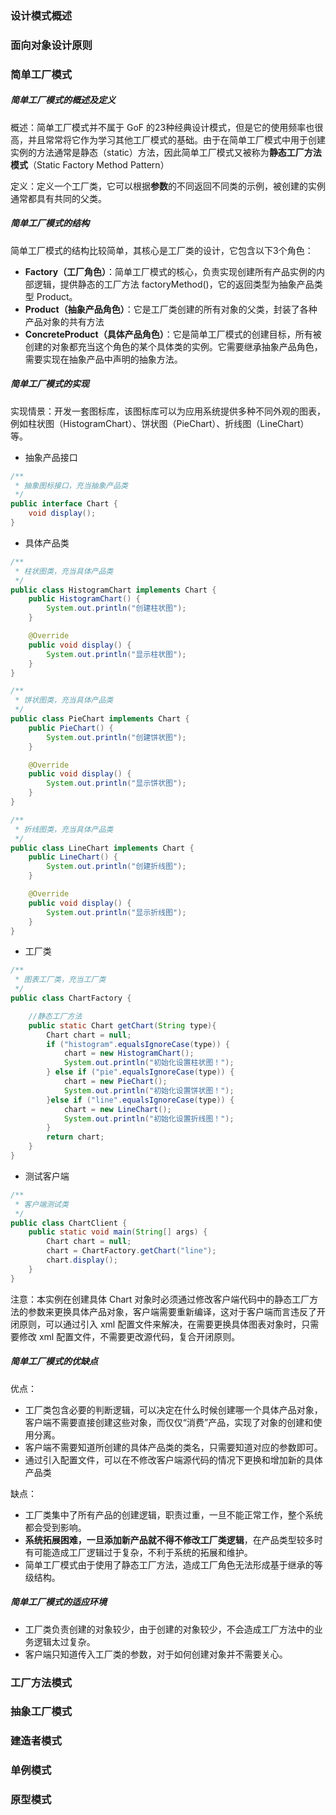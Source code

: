 ### 设计模式概述



### 面向对象设计原则



### 简单工厂模式

##### 简单工厂模式的概述及定义

概述：简单工厂模式并不属于 GoF 的23种经典设计模式，但是它的使用频率也很高，并且常常将它作为学习其他工厂模式的基础。由于在简单工厂模式中用于创建实例的方法通常是静态（static）方法，因此简单工厂模式又被称为**静态工厂方法模式**（Static Factory Method Pattern）

定义：定义一个工厂类，它可以根据**参数**的不同返回不同类的示例，被创建的实例通常都具有共同的父类。

##### 简单工厂模式的结构

简单工厂模式的结构比较简单，其核心是工厂类的设计，它包含以下3个角色：

- **Factory（工厂角色）**：简单工厂模式的核心，负责实现创建所有产品实例的内部逻辑，提供静态的工厂方法 factoryMethod()，它的返回类型为抽象产品类型 Product。
- **Product（抽象产品角色）**：它是工厂类创建的所有对象的父类，封装了各种产品对象的共有方法
- **ConcreteProduct（具体产品角色）**：它是简单工厂模式的创建目标，所有被创建的对象都充当这个角色的某个具体类的实例。它需要继承抽象产品角色，需要实现在抽象产品中声明的抽象方法。

##### 简单工厂模式的实现

实现情景：开发一套图标库，该图标库可以为应用系统提供多种不同外观的图表，例如柱状图（HistogramChart）、饼状图（PieChart）、折线图（LineChart）等。

- 抽象产品接口

```java
/**
 * 抽象图标接口，充当抽象产品类
 */
public interface Chart {
    void display();
}
```

- 具体产品类

```java
/**
 * 柱状图类，充当具体产品类
 */
public class HistogramChart implements Chart {
    public HistogramChart() {
        System.out.println("创建柱状图");
    }

    @Override
    public void display() {
        System.out.println("显示柱状图");
    }
}

/**
 * 饼状图类，充当具体产品类
 */
public class PieChart implements Chart {
    public PieChart() {
        System.out.println("创建饼状图");
    }

    @Override
    public void display() {
        System.out.println("显示饼状图");
    }
}

/**
 * 折线图类，充当具体产品类
 */
public class LineChart implements Chart {
    public LineChart() {
        System.out.println("创建折线图");
    }

    @Override
    public void display() {
        System.out.println("显示折线图");
    }
}
```

- 工厂类

```java
/**
 * 图表工厂类，充当工厂类
 */
public class ChartFactory {

    //静态工厂方法
    public static Chart getChart(String type){
        Chart chart = null;
        if ("histogram".equalsIgnoreCase(type)) {
            chart = new HistogramChart();
            System.out.println("初始化设置柱状图！");
        } else if ("pie".equalsIgnoreCase(type)) {
            chart = new PieChart();
            System.out.println("初始化设置饼状图！");
        }else if ("line".equalsIgnoreCase(type)) {
            chart = new LineChart();
            System.out.println("初始化设置折线图！");
        }
        return chart;
    }
}
```

- 测试客户端

```java
/**
 * 客户端测试类
 */
public class ChartClient {
    public static void main(String[] args) {
        Chart chart = null;
        chart = ChartFactory.getChart("line");
        chart.display();
    }
}
```

注意：本实例在创建具体 Chart 对象时必须通过修改客户端代码中的静态工厂方法的参数来更换具体产品对象，客户端需要重新编译，这对于客户端而言违反了开闭原则，可以通过引入 xml 配置文件来解决，在需要更换具体图表对象时，只需要修改 xml 配置文件，不需要更改源代码，复合开闭原则。

##### 简单工厂模式的优缺点

优点：

- 工厂类包含必要的判断逻辑，可以决定在什么时候创建哪一个具体产品对象，客户端不需要直接创建这些对象，而仅仅“消费”产品，实现了对象的创建和使用分离。
- 客户端不需要知道所创建的具体产品类的类名，只需要知道对应的参数即可。
- 通过引入配置文件，可以在不修改客户端源代码的情况下更换和增加新的具体产品类

缺点：

- 工厂类集中了所有产品的创建逻辑，职责过重，一旦不能正常工作，整个系统都会受到影响。
- **系统拓展困难，一旦添加新产品就不得不修改工厂类逻辑**，在产品类型较多时有可能造成工厂逻辑过于复杂，不利于系统的拓展和维护。
- 简单工厂模式由于使用了静态工厂方法，造成工厂角色无法形成基于继承的等级结构。

##### 简单工厂模式的适应环境

- 工厂类负责创建的对象较少，由于创建的对象较少，不会造成工厂方法中的业务逻辑太过复杂。
- 客户端只知道传入工厂类的参数，对于如何创建对象并不需要关心。

### 工厂方法模式



### 抽象工厂模式



### 建造者模式



### 单例模式



### 原型模式